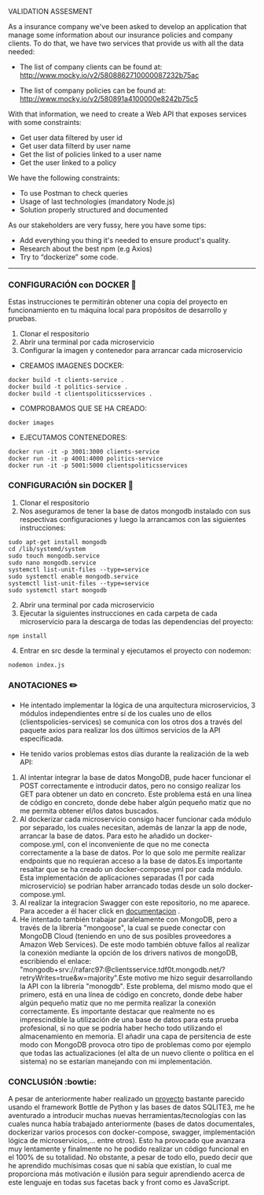 VALIDATION ASSESMENT

As a insurance company we've been asked to develop an application that
manage some information about our insurance policies and company clients.
To do that, we have two services that provide us with all the data needed:

* The list of company clients can be found at:
http://www.mocky.io/v2/5808862710000087232b75ac

* The list of company policies can be found at:
http://www.mocky.io/v2/580891a4100000e8242b75c5

With that information, we need to create a Web API that exposes services
with some constraints:

* Get user data filtered by user id 
* Get user data filterd by user name 
* Get the list of policies linked to a user name 
* Get the user linked to a policy 

We have the following constraints:

* To use Postman to check queries	
* Usage of last technologies (mandatory Node.js)
* Solution properly structured and documented

As our stakeholders are very fussy, here you have some tips:

* Add everything you thing it's needed to ensure product's quality.
* Research about the best npm (e.g Axios)
* Try to “dockerize” some code. 			

------------------------------------------------------------------------------------------------------------------------------------------------------------------
### CONFIGURACIÓN con DOCKER :whale:

Estas instrucciones te permitirán obtener una copia del proyecto en funcionamiento en tu máquina local para propósitos de desarrollo y pruebas.

1. Clonar el respositorio
2. Abrir una terminal por cada microservicio 
3. Configurar la imagen y contenedor para arrancar cada microservicio

- CREAMOS IMAGENES DOCKER:

```
docker build -t clients-service .
docker build -t politics-service .
docker build -t clientspoliticsservices .
```

- COMPROBAMOS QUE SE HA CREADO:

```
docker images
```

- EJECUTAMOS CONTENEDORES:

```
docker run -it -p 3001:3000 clients-service
docker run -it -p 4001:4000 politics-service
docker run -it -p 5001:5000 clientspoliticsservices
```

### CONFIGURACIÓN sin DOCKER :wrench:

1. Clonar el respositorio
2. Nos aseguramos de tener la base de datos mongodb instalado con sus respectivas configuraciones y luego la arrancamos con las siguientes instrucciones:

```
sudo apt-get install mongodb
cd /lib/systemd/system
sudo touch mongodb.service
sudo nano mongodb.service
systemctl list-unit-files --type=service
sudo systemctl enable mongodb.service
systemctl list-unit-files --type=service
sudo systemctl start mongodb

```
2. Abrir una terminal por cada microservicio 
3. Ejecutar la siguientes instrucciones en cada carpeta de cada microservicio para la descarga de todas las dependencias del proyecto:

```
npm install
```

4. Entrar en src desde la terminal y ejecutamos el proyecto con nodemon:

```
nodemon index.js
```




### ANOTACIONES :pencil2:

- He intentado implementar la lógica de una arquitectura microservicios, 3 módulos independientes entre sí de los cuales uno de ellos (clientspolicies-services)
se comunica con los otros dos a través del paquete axios para realizar los dos últimos servicios de la API especificada.

- He tenido varios problemas estos días durante la realización de la web API:

1. Al intentar integrar la base de datos MongoDB, pude hacer funcionar el POST correctamente e introducir datos, pero no consigo realizar los GET para obtener
un dato en concreto. Este problema está en una línea de código en concreto, donde debe haber algún pequeño matiz que no me permita obtener el/los datos buscados.
2. Al dockerizar cada microservicio consigo hacer funcionar cada módulo por separado, los cuales necesitan, además de lanzar la app de node, arrancar la base      de datos. Para esto he añadido un docker-compose.yml, con el inconveniente de que no me conecta correctamente a la base de datos.  Por lo que solo me             permite realizar endpoints que no requieran acceso a la base de datos.Es importante resaltar que se ha creado un docker-compose.yml por cada módulo. Esta implementación de aplicaciones separadas (1 por cada microservicio) se podrían haber arrancado todas desde un solo docker-compose.yml.
3. Al realizar la integracion Swagger con este repositorio, no me aparece. Para acceder a él hacer click en [documentacion](https://github.com/rafarc97/NodeJS/tree/master/Projects/APIRest/swaggerDocumentation) .
4. He intentado también trabajar paralelamente con MongoDB, pero a través de la librería "mongoose", la cual se puede conectar con MongoDB Cloud (teniendo en uno de sus posibles proveedores a Amazon Web Services). De este modo también obtuve fallos al realizar la conexión mediante la opción de los drivers nativos de mongoDB, escribiendo el enlace: "mongodb+srv://rafarc97:<password>@clientsservice.tdf0t.mongodb.net/<dbname>?retryWrites=true&w=majority".Este motivo me hizo seguir desarrollando la API con la librería "monogdb". Este problema, del mismo modo que el primero, está en una línea de código en concreto, donde debe haber algún pequeño matiz que no me permita realizar la conexión correctamente. Es importante destacar que realmente no es imprescindible la utilización de una base de datos para esta prueba profesional, si no que se podría haber hecho todo utilizando el almacenamiento en memoria. El añadir una capa de persitencia de este modo con MongoDB provoca otro tipo de problemas como por ejemplo que todas las actualizaciones (el alta de un nuevo cliente o política en el sistema) no se estarían manejando con mi implementación.


### CONCLUSIÓN :bowtie:

A pesar de anteriormente haber realizado un [proyecto](https://github.com/rafarc97/smallProjects/tree/master/APIRestBottle) bastante parecido usando el framework Bottle de Python y las bases de datos SQLITE3, me he aventurado a introducir muchas nuevas herramientas/tecnologías con las cuales nunca había trabajado anteriormente (bases de datos documentales, dockerizar varios procesos con docker-compose, swagger, implementación lógica de microservicios,... entre otros). Esto ha provocado que avanzara muy lentamente y finalmente no he podido realizar un código funcional en el 100% de su totalidad. No obstante, a pesar de todo ello, puedo decir que he aprendido muchísimas cosas que ni sabía que existían, lo cual me proporciona más motivación e ilusión para seguir aprendiendo acerca de este lenguaje en todas sus facetas back y front como es JavaScript.
